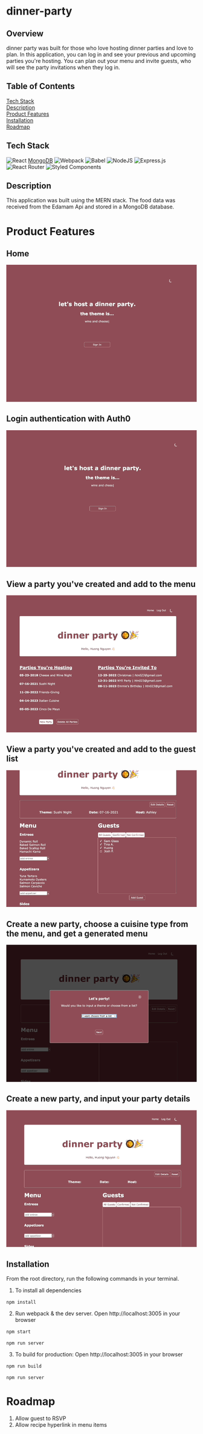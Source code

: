# dinner-party

## Overview
dinner party was built for those who love hosting dinner parties and love to plan. In this application, you can log in and see your previous and upcoming parties you're hosting. You can plan out your menu and invite guests, who will see the party invitations when they log in.

## Table of Contents
[Tech Stack](https://github.com/huongnguyen04/dinner-party/blob/main/README.md#tech-stack)  
[Description](https://github.com/huongnguyen04/dinner-party/blob/main/README.md#description)  
[Product Features](https://github.com/huongnguyen04/dinner-party/blob/main/README.md#product-features)  
[Installation](https://github.com/huongnguyen04/dinner-party/blob/main/README.md#installation)  
[Roadmap](https://github.com/huongnguyen04/dinner-party/blob/main/README.md#installation)  

## Tech Stack
![React](https://img.shields.io/badge/react-%2320232a.svg?style=for-the-badge&logo=react&logoColor=%2361DAFB)
[MongoDB](https://img.shields.io/badge/MongoDB-%234ea94b.svg?style=for-the-badge&logo=mongodb&logoColor=white)
![Webpack](https://img.shields.io/badge/webpack-%238DD6F9.svg?style=for-the-badge&logo=webpack&logoColor=black)
![Babel](https://img.shields.io/badge/Babel-F9DC3e?style=for-the-badge&logo=babel&logoColor=black)
![NodeJS](https://img.shields.io/badge/node.js-6DA55F?style=for-the-badge&logo=node.js&logoColor=white)
![Express.js](https://img.shields.io/badge/express.js-%23404d59.svg?style=for-the-badge&logo=express&logoColor=%2361DAFB)
![React Router](https://img.shields.io/badge/React_Router-CA4245?style=for-the-badge&logo=react-router&logoColor=white)
![Styled Components](https://img.shields.io/badge/styled--components-DB7093?style=for-the-badge&logo=styled-components&logoColor=white)

## Description
This application was built using the MERN stack. The food data was received from the Edamam Api and stored in a MongoDB database.

# Product Features
## Home
![](./readMeGifs/login.gif)

## Login authentication with Auth0
![](./readMeGifs/loggedIn.gif)

## View a party you've created and add to the menu
![](./readMeGifs/menuDemo.gif)

## View a party you've created and add to the guest list
![](./readMeGifs/guestDemo.gif)

## Create a new party, choose a cuisine type from the menu, and get a generated menu
![](./readMeGifs/menuGeneratorDemo.gif)

## Create a new party, and input your party details
![](./readMeGifs/PartyCreationDemo.gif)

## Installation
From the root directory, run the following commands in your terminal.

1. To install all dependencies

```
npm install
```

2. Run webpack & the dev server. Open http://localhost:3005 in your browser
```
npm start
```
```
npm run server
```
3. To build for production: Open http://localhost:3005 in your browser
 ```
npm run build
```
 ```
npm run server
```

# Roadmap
1. Allow guest to RSVP
2. Allow recipe hyperlink in menu items

